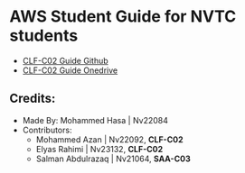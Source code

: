 # **AWS Student Guide for NVTC students**

- [CLF-C02 Guide Github](CLF-C02G.md)
- [CLF-C02 Guide Onedrive](CLF-C02O.md)




## **Credits:**
- Made By: Mohammed Hasa | Nv22084
- Contributors:
   - Mohammed Azan | Nv22092, **CLF-C02**
   - Elyas Rahimi | Nv23132, **CLF-C02**
   - Salman Abdulrazaq | Nv21064, **SAA-C03**
